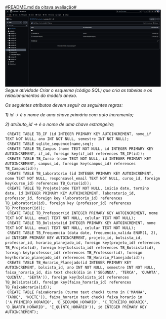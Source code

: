 #README.md da oitava avaliação#
![Alt text](image.png)
*Segue atividade*
*Criar o esquema (código SQL) que cria as tabelas e os relacionamentos do modelo anexo.*
  
*Os seguintes atributos devem seguir as seguintes regras:*
  
  *1) id -> é o nome de uma chave primária com auto incremento;*

  *2) atributo_id -> é o nome de uma chave estrangeira;*

     CREATE TABLE TB_IF (id INTEGER PRIMARY KEY AUTOINCREMENT, nome_if TEXT NOT NULL, ano INT NOT NULL, semestre INT NOT NULL);
     CREATE TABLE sqlite_sequence(name,seq);
     CREATE TABLE TB_Campus (nome TEXT NOT NULL, id INTEGER PRIMARY KEY AUTOINCREMENT, if_id, foreign key(if_id) references TB_IF(id));
     CREATE TABLE TB_Curso (nome TEXT NOT NULL, id INTEGER PRIMARY KEY AUTOINCREMENT, campus_id, foreign key(campus_id) references TB_Campus(id));
     CREATE TABLE TB_Laboratorio (id INTEGER PRIMARY KEY AUTOINCREMENT, nome TEXT NOT NULL, responsavel_email TEXT NOT NULL, curso_id, foreign key(curso_id) references TB_Curso(id));
     CREATE TABLE TB_Projeto(nome TEXT NOT NULL, inicio date, termino date, id INTEGER PRIMARY KEY AUTOINCREMENT, laboratorio_id, professor_id, foreign key (laboratorio_id) references TB_Laboratorio(id), foreign key (professor_id) references TB_Professor(id));
     CREATE TABLE TB_Professor(id INTEGER PRIMARY KEY AUTOINCREMENT, nome TEXT NOT NULL, email TEXT NOT NULL, celular TEXT NOT NULL);
     CREATE TABLE TB_Bolsista(id INTEGER PRIMARY KEY AUTOINCREMENT, nome TEXT NOT NULL, email TEXT NOT NULL, celular TEXT NOT NULL);
     CREATE TABLE TB_Frequencia (data date, frequencia_valida ENUM(1, 2), id INTEGER PRIMARY KEY AUTOINCREMENT, projeto_id, bolsista_id, professor_id, horario_planejado_id, foreign key(projeto_id) references TB_Projeto(id), foreign key(bolsista_id) references TB_Bolsista(id), foreign key(professor_id) references TB_Professor(id), foreign key(horario_planejado_id) references TB_Horario_Planejado(id));
     CREATE TABLE TB_Horario_Planejado(id INTEGER PRIMARY KEY AUTOINCREMENT, bolsista_id, ano INT NOT NULL, semestre INT NOT NULL, faixa_horaria_id, dia text check(dia in ('SEGUNDA', 'TERCA', 'QUARTA', 'QUINTA', 'SEXTA')), foreign key(bolsista_id) references TB_Bolsista(id), foreign key(faixa_horaria_id) references TB_FaixaHoraria(id));
     CREATE TABLE FaixaHoraria (turno text check( turno in ('MANHA', 'TARDE', 'NOITE')), faixa_horario text check( faixa_horario in ('A_PRIMEIRO_HORARIO', 'B_SEGUNDO_HORARIO', 'C_TERCEIRO_HORARIO', 'D_QUARTO_HORARIO', 'E_QUINTO_HORARIO')), id INTEGER PRIMARY KEY AUTOINCREMENT);